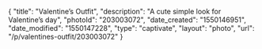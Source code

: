 {
    "title": "Valentine’s Outfit",
    "description": "A cute simple look for Valentine’s day",
    "photoId": "203003072",
    "date_created": "1550146951",
    "date_modified": "1550147228",
    "type": "captivate",
    "layout": "photo",
    "url": "\/p\/valentines-outfit\/203003072"
}